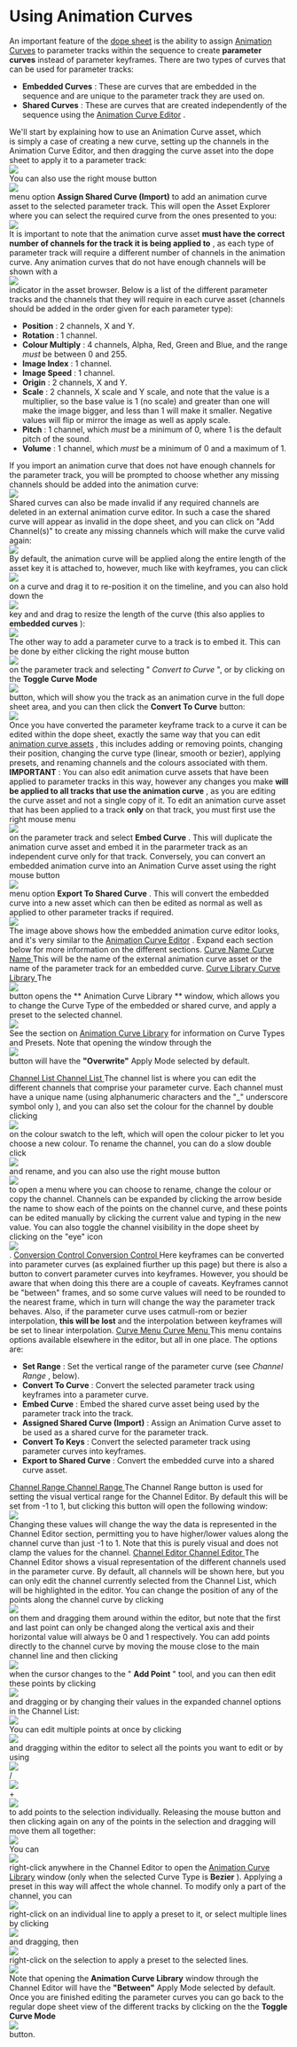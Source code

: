 # Using Animation Curves

An important feature of the [dope sheet](Using_The_Dope_Sheet) is
the ability to assign [Animation Curves](../Animation_Curves) to
parameter tracks within the sequence to create **parameter curves**
instead of parameter keyframes. There are two types of curves that can
be used for parameter tracks:

-   **Embedded Curves** : These are curves that are embedded in the
    sequence and are unique to the parameter track they are used on.
-   **Shared Curves** : These are curves that are created independently
    of the sequence using the [Animation Curve
    Editor](../Animation_Curves) .

We'll start by explaining how to use an Animation Curve asset, which
is simply a case of creating a new curve, setting up the channels in the
Animation Curve Editor, and then dragging the curve asset into the dope
sheet to apply it to a parameter track:  
![](https://gms.magecorn.com/Manual/assets/Images/Asset_Editors/Dope_Sheet_AddAnimCurve.gif)  
You can also use the right mouse button  
![](https://gms.magecorn.com/Manual/assets/Images/Icons/Icon_RMB.png)  
menu option **Assign Shared Curve (Import)** to add an animation curve
asset to the selected parameter track. This will open the Asset Explorer
where you can select the required curve from the ones presented to
you:  
![](https://gms.magecorn.com/Manual/assets/Images/Asset_Editors/Dope_Sheet_Shared_Curve.gif)  
It is important to note that the animation curve asset **must have the
correct number of channels for the track it is being applied to** , as
each type of parameter track will require a different number of channels
in the animation curve. Any animation curves that do not have enough
channels will be shown with a  
![](https://gms.magecorn.com/Manual/assets/Images/Icons/Invalid_Triangle_Yellow.png)  
indicator in the asset browser. Below is a list of the different
parameter tracks and the channels that they will require in each curve
asset (channels should be added in the order given for each parameter
type):

-   **Position** : 2 channels, X and Y.
-   **Rotation** : 1 channel.
-   **Colour Multiply** : 4 channels, Alpha, Red, Green and Blue, and
    the range *must* be between 0 and 255.
-   **Image Index** : 1 channel.
-   **Image Speed** : 1 channel.
-   **Origin** : 2 channels, X and Y.
-   **Scale** : 2 channels, X scale and Y scale, and note that the value
    is a multiplier, so the base value is 1 (no scale) and greater than
    one will make the image bigger, and less than 1 will make it
    smaller. Negative values will flip or mirror the image as well as
    apply scale.
-   **Pitch** : 1 channel, which *must* be a minimum of 0, where 1 is
    the default pitch of the sound.
-   **Volume** : 1 channel, which *must* be a minimum of 0 and a maximum
    of 1.

If you import an animation curve that does not have enough channels for
the parameter track, you will be prompted to choose whether any missing
channels should be added into the animation curve:  
![](https://gms.magecorn.com/Manual/assets/Images/Asset_Editors/Editor_Sequences_Invalid_Curve.png)  
Shared curves can also be made invalid if any required channels are
deleted in an external animation curve editor. In such a case the shared
curve will appear as invalid in the dope sheet, and you can click on
"Add Channel(s)" to create any missing channels which will make the
curve valid again:  
![](https://gms.magecorn.com/Manual/assets/Images/Asset_Editors/Editor_Sequences_Invalid_Curve_Error.png)  
By default, the animation curve will be applied along the entire length
of the asset key it is attached to, however, much like with keyframes,
you can click  
![](https://gms.magecorn.com/Manual/assets/Images/Icons/Icon_LMB.png)  
on a curve and drag it to re-position it on the timeline, and you can
also hold down the  
![](https://gms.magecorn.com/Manual/assets/Images/Icons/Icon_Alt.png)  
key and and drag to resize the length of the curve (this also applies to
**embedded curves** ):  
![](https://gms.magecorn.com/Manual/assets/Images/Asset_Editors/Dope_Sheet_ResizeCurve.gif)  
The other way to add a parameter curve to a track is to embed it. This
can be done by either clicking the right mouse button  
![](https://gms.magecorn.com/Manual/assets/Images/Icons/Icon_RMB.png)  
on the parameter track and selecting " *Convert to Curve* ", or by
clicking on the **Toggle Curve Mode**  
![](https://gms.magecorn.com/Manual/assets/Images/Icons/Icon_Seq_ToggleCurves.png)  
button, which will show you the track as an animation curve in the full
dope sheet area, and you can then click the **Convert To Curve**
button:  
![](https://gms.magecorn.com/Manual/assets/Images/Asset_Editors/Dope_Sheet_ConvertToCurve.gif)  
Once you have converted the parameter keyframe track to a curve it can
be edited within the dope sheet, exactly the same way that you can edit
[animation curve assets](../Animation_Curves) , this includes adding
or removing points, changing their position, changing the curve type
(linear, smooth or bezier), applying presets, and renaming channels and
the colours associated with them. **IMPORTANT** : You can also edit
animation curve assets that have been applied to parameter tracks in
this way, however any changes you make **will be applied to all tracks
that use the animation curve** , as you are editing the curve asset and
not a single copy of it. To edit an animation curve asset that has been
applied to a track **only** on that track, you must first use the right
mouse menu  
![](https://gms.magecorn.com/Manual/assets/Images/Icons/Icon_RMB.png)  
on the parameter track and select **Embed Curve** . This will duplicate
the animation curve asset and embed it in the pararmeter track as an
independent curve only for that track. Conversely, you can convert an
embedded animation curve into an Animation Curve asset using the right
mouse button  
![](https://gms.magecorn.com/Manual/assets/Images/Icons/Icon_RMB.png)  
menu option **Export To Shared Curve** . This will convert the embedded
curve into a new asset which can then be edited as normal as well as
applied to other parameter tracks if required.  
![](https://gms.magecorn.com/Manual/assets/Images/Asset_Editors/Dope_Sheet_EmbeddedCurves.png)  
The image above shows how the embedded animation curve editor looks, and
it's very similar to the [Animation Curve
Editor](../Animation_Curves) . Expand each section below for more
information on the different sections. [ Curve Name Curve Name ](#) This
will be the name of the external animation curve asset or the name of
the parameter track for an embedded curve. [ Curve Library Curve Library
](#) The  
![](https://gms.magecorn.com/Manual/assets/Images/Icons/Animation_Curve_Library_Button.png)  
button opens the ** Animation Curve Library ** window, which allows you
to change the Curve Type of the embedded or shared curve, and apply a
preset to the selected channel.  
![](https://gms.magecorn.com/Manual/assets/Images/Asset_Editors/Editor_Animation_Curves_Library.png)  
See the section on [Animation Curve
Library](../Animation_Curve_Properties/Animation_Curve_Library) for
information on Curve Types and Presets. Note that opening the window
through the  
![](https://gms.magecorn.com/Manual/assets/Images/Icons/Animation_Curve_Library_Button.png)  
button will have the **"Overwrite"** Apply Mode selected by default.

[ Channel List Channel List ](#) The channel list is where you can edit
the different channels that comprise your parameter curve. Each channel
must have a unique name (using alphanumeric characters and the "\_"
underscore symbol only ), and you can also set the colour for the
channel by double clicking  
![](https://gms.magecorn.com/Manual/assets/Images/Icons/Icon_LMB.png)  
on the colour swatch to the left, which will open the colour picker to
let you choose a new colour. To rename the channel, you can do a slow
double click  
![](https://gms.magecorn.com/Manual/assets/Images/Icons/Icon_LMB.png)  
and rename, and you can also use the right mouse button  
![](https://gms.magecorn.com/Manual/assets/Images/Icons/Icon_RMB.png)  
to open a menu where you can choose to rename, change the colour or copy
the channel. Channels can be expanded by clicking the arrow beside the
name to show each of the points on the channel curve, and these points
can be edited manually by clicking the current value and typing in the
new value. You can also toggle the channel visibility in the dope sheet
by clicking on the "eye" icon  
![](https://gms.magecorn.com/Manual/assets/Images/Icons/Icon_ToggleVisibility.png)  
. [ Conversion Control Conversion Control ](#) Here keyframes can be
converted into parameter curves (as explained fiurther up this page) but
there is also a button to convert parameter curves into keyframes.
However, you should be aware that when doing this there are a couple of
caveats. Keyframes cannot be "between" frames, and so some curve values
will need to be rounded to the nearest frame, which in turn will change
the way the parameter track behaves. Also, if the parameter curve uses
catmull-rom or bezier interpolation, **this will be lost** and the
interpolation between keyframes will be set to linear interpolation. [
Curve Menu Curve Menu ](#) This menu contains options available
elsewhere in the editor, but all in one place. The options are:

-   **Set Range** : Set the vertical range of the parameter curve (see
    *Channel Range* , below).
-   **Convert To Curve** : Convert the selected parameter track using
    keyframes into a parameter curve.
-   **Embed Curve** : Embed the shared curve asset being used by the
    parameter track into the track.
-   **Assigned Shared Curve (Import)** : Assign an Animation Curve asset
    to be used as a shared curve for the parameter track.
-   **Convert To Keys** : Convert the selected parameter track using
    parameter curves into keyframes.
-   **Export to Shared Curve** : Convert the embedded curve into a
    shared curve asset.

[ Channel Range Channel Range ](#) The Channel Range button is used for
setting the visual vertical range for the Channel Editor. By default
this will be set from -1 to 1, but clicking this button will open the
following window:  
![](https://gms.magecorn.com/Manual/assets/Images/Asset_Editors/Editor_Animation_Curves_Range.png)  
Changing these values will change the way the data is represented in the
Channel Editor section, permitting you to have higher/lower values along
the channel curve than just -1 to 1. Note that this is purely visual and
does not clamp the values for the channel. [ Channel Editor Channel
Editor ](#) The Channel Editor shows a visual representation of the
different channels used in the parameter curve. By default, all channels
will be shown here, but you can only edit the channel currently selected
from the Channel List, which will be highlighted in the editor. You can
change the position of any of the points along the channel curve by
clicking  
![](https://gms.magecorn.com/Manual/assets/Images/Icons/Icon_LMB.png)  
on them and dragging them around within the editor, but note that the
first and last point can only be changed along the vertical axis and
their horizontal value will always be 0 and 1 respectively. You can add
points directly to the channel curve by moving the mouse close to the
main channel line and then clicking  
![](https://gms.magecorn.com/Manual/assets/Images/Icons/Icon_LMB.png)  
when the cursor changes to the " **Add Point** " tool, and you can then
edit these points by clicking  
![](https://gms.magecorn.com/Manual/assets/Images/Icons/Icon_LMB.png)  
and dragging or by changing their values in the expanded channel options
in the Channel List:  
![](https://gms.magecorn.com/Manual/assets/Images/Asset_Editors/Dope_Sheet_Channel_Editor.gif)  
You can edit multiple points at once by clicking  
![](https://gms.magecorn.com/Manual/assets/Images/Icons/Icon_LMB.png)  
and dragging within the editor to select all the points you want to edit
or by using  
![](https://gms.magecorn.com/Manual/assets/Images/Icons/Icon_Ctrl.png)  
/  
![](https://gms.magecorn.com/Manual/assets/Images/Icons/Icon_Cmd.png)  
+  
![](https://gms.magecorn.com/Manual/assets/Images/Icons/Icon_LMB.png)  
to add points to the selection individually. Releasing the mouse button
and then clicking again on any of the points in the selection and
dragging will move them all together:  
![](https://gms.magecorn.com/Manual/assets/Images/Asset_Editors/Dope_Sheet_Channel_Editor_Move.gif)  
You can  
![](https://gms.magecorn.com/Manual/assets/Images/Icons/Icon_RMB.png)  
right-click anywhere in the Channel Editor to open the [Animation Curve
Library](../Animation_Curve_Properties/Animation_Curve_Library)
window (only when the selected Curve Type is **Bezier** ). Applying a
preset in this way will affect the whole channel. To modify only a part
of the channel, you can  
![](https://gms.magecorn.com/Manual/assets/Images/Icons/Icon_RMB.png)  
right-click on an individual line to apply a preset to it, or select
multiple lines by clicking  
![](https://gms.magecorn.com/Manual/assets/Images/Icons/Icon_LMB.png)  
and dragging, then  
![](https://gms.magecorn.com/Manual/assets/Images/Icons/Icon_RMB.png)  
right-click on the selection to apply a preset to the selected lines.  
![](https://gms.magecorn.com/Manual/assets/Images/Asset_Editors/Dope_Sheet_Channel_Editor_Library.gif)  
Note that opening the **Animation Curve Library** window through the
Channel Editor will have the **"Between"** Apply Mode selected by
default. Once you are finished editing the parameter curves you can go
back to the regular dope sheet view of the different tracks by clicking
on the the **Toggle Curve Mode**  
![](https://gms.magecorn.com/Manual/assets/Images/Icons/Icon_Seq_ToggleCurves.png)  
button.
